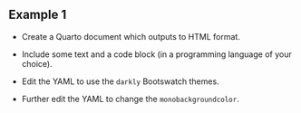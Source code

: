 ## Example 1

* Create a Quarto document which outputs to HTML format.

* Include some text and a code block (in a programming language of your choice).

* Edit the YAML to use the `darkly` Bootswatch themes.

* Further edit the YAML to change the `monobackgroundcolor`.
